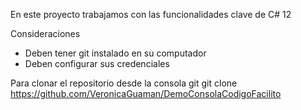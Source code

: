 En este proyecto trabajamos con las funcionalidades clave de C# 12

Consideraciones

- Deben tener git instalado en su computador
- Deben configurar sus credenciales

Para clonar el repositorio desde la consola git
git clone https://github.com/VeronicaGuaman/DemoConsolaCodigoFacilito
